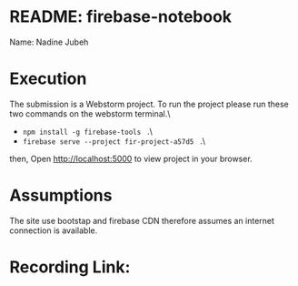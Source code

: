 # README: firebase-notebook 
<p> Name: Nadine Jubeh </p>

<h1>Execution</h1>

The submission is a Webstorm project. To run the project please run these two commands on the webstorm terminal.\
  -  `npm install -g firebase-tools ` .\
  -  `firebase serve --project fir-project-a57d5 ` .\

then, Open [http://localhost:5000](http://localhost:5000) to view project in your browser.

<h1>Assumptions</h1>
<p>
  The site use bootstap and firebase CDN therefore assumes an internet connection is available.
</p>
<h1>Recording Link:</h1>
<p>
</p>
